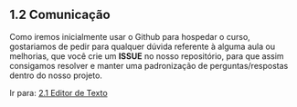 ## 1.2 Comunicação

Como iremos inicialmente usar o Github para hospedar o curso, gostariamos de pedir para qualquer dúvida referente à alguma aula ou melhorias, que você crie um **ISSUE** no nosso repositório, para que assim consigamos resolver e manter uma padronização de perguntas/respostas dentro do nosso projeto.

Ir para: [2.1 Editor de Texto](../2-Ambiente/1-Requisitos-e-recomendacoes.md)